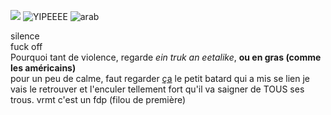 ![](https://c.tenor.com/qSvKPwufj_8AAAAC/tenor.gif)
![YIPEEEE](https://media.tenor.com/qJRMLPlR3_8AAAAj/maxwell-cat.gif)
![arab](h[ttps://media1.tenor.com/m/gQD88rOotgkAAAAd/arab-cat-cat-arab.gif](https://c.tenor.com/gQD88rOotgkAAAAd/tenor.gif))

silence  
fuck off  
Pourquoi tant de violence, regarde _ein truk an eetalike_, **ou en gras (comme les américains)**  
pour un peu de calme, faut regarder [ça](https://www.youtube.com/watch?v=xvFZjo5PgG0)
le petit batard qui a mis se lien je vais le retrouver et l'enculer tellement fort qu'il va saigner de TOUS ses trous. 
vrmt c'est un fdp (filou de première)
